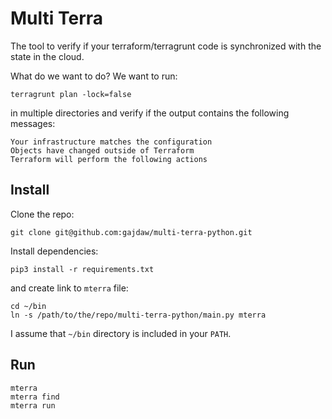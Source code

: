 # Multi Terra

The tool to verify if your terraform/terragrunt code is synchronized with the state in the cloud.

What do we want to do? We want to run:

    terragrunt plan -lock=false

in multiple directories and verify if the output contains the following messages:

    Your infrastructure matches the configuration
    Objects have changed outside of Terraform
    Terraform will perform the following actions

## Install

Clone the repo:

    git clone git@github.com:gajdaw/multi-terra-python.git

Install dependencies:

    pip3 install -r requirements.txt

and create link to `mterra` file:

    cd ~/bin
    ln -s /path/to/the/repo/multi-terra-python/main.py mterra

I assume that `~/bin` directory is included in your `PATH`.

## Run

    mterra
    mterra find
    mterra run
